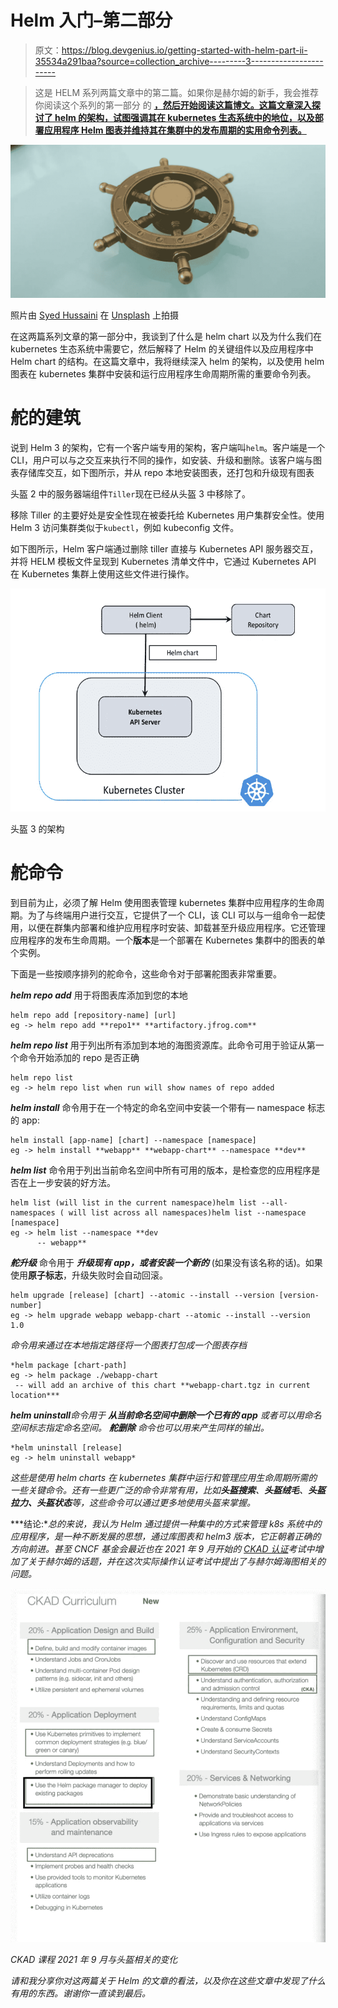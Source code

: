 # Helm 入门–第二部分

> 原文：<https://blog.devgenius.io/getting-started-with-helm-part-ii-35534a291baa?source=collection_archive---------3----------------------->

> 这是 HELM 系列两篇文章中的第二篇。如果你是赫尔姆的新手，我会推荐你阅读这个系列的第一部分 的 [**，然后开始阅读这篇博文。这篇文章深入探讨了 helm 的架构，试图强调其在 kubernetes 生态系统中的地位，以及部署应用程序 Helm 图表并维持其在集群中的发布周期的实用命令列表。**](https://vidhitakher.medium.com/getting-started-with-helm-part-i-91a5f7c79ad6)

![](img/aadf5b552e340a0b15eca9d3c69a8573.png)

照片由 [Syed Hussaini](https://unsplash.com/@syhussaini?utm_source=unsplash&utm_medium=referral&utm_content=creditCopyText) 在 [Unsplash](https://unsplash.com/s/photos/helm?utm_source=unsplash&utm_medium=referral&utm_content=creditCopyText) 上拍摄

在这两篇系列文章的第一部分中，我谈到了什么是 helm chart 以及为什么我们在 kubernetes 生态系统中需要它，然后解释了 Helm 的关键组件以及应用程序中 Helm chart 的结构。在这篇文章中，我将继续深入 helm 的架构，以及使用 helm 图表在 kubernetes 集群中安装和运行应用程序生命周期所需的重要命令列表。

# 舵的建筑

说到 Helm 3 的架构，它有一个客户端专用的架构，客户端叫`helm`。客户端是一个 CLI，用户可以与之交互来执行不同的操作，如安装、升级和删除。该客户端与图表存储库交互，如下图所示，并从 repo 本地安装图表，还打包和升级现有图表

头盔 2 中的服务器端组件`Tiller`现在已经从头盔 3 中移除了。

移除 Tiller 的主要好处是安全性现在被委托给 Kubernetes 用户集群安全性。使用 Helm 3 访问集群类似于`kubectl`，例如 kubeconfig 文件。

如下图所示，Helm 客户端通过删除 tiller 直接与 Kubernetes API 服务器交互，并将 HELM 模板文件呈现到 Kubernetes 清单文件中，它通过 Kubernetes API 在 Kubernetes 集群上使用这些文件进行操作。

![](img/46ca4b708f232d862d450a237223c51a.png)

头盔 3 的架构

# 舵命令

到目前为止，必须了解 Helm 使用图表管理 kubernetes 集群中应用程序的生命周期。为了与终端用户进行交互，它提供了一个 CLI，该 CLI 可以与一组命令一起使用，以便在群集内部署和维护应用程序时安装、卸载甚至升级应用程序。它还管理应用程序的发布生命周期。一个**版本**是一个部署在 Kubernetes 集群中的图表的单个实例。

下面是一些按顺序排列的舵命令，这些命令对于部署舵图表非常重要。

***helm repo add*** 用于将图表库添加到您的本地

```
helm repo add [repository-name] [url]
eg -> helm repo add **repo1** **artifactory.jfrog.com**
```

***helm repo list*** 用于列出所有添加到本地的海图资源库。此命令可用于验证从第一个命令开始添加的 repo 是否正确

```
helm repo list
eg -> helm repo list when run will show names of repo added
```

***helm install*** 命令用于在一个特定的命名空间中安装一个带有— namespace 标志的 app:

```
helm install [app-name] [chart] --namespace [namespace]
eg -> helm install **webapp** **webapp-chart** --namespace **dev**
```

***helm list*** 命令用于列出当前命名空间中所有可用的版本，是检查您的应用程序是否在上一步安装的好方法。

```
helm list (will list in the current namespace)helm list --all-namespaces ( will list across all namespaces)helm list --namespace [namespace]
eg -> helm list --namespace **dev
      -- webapp**
```

***舵升级*** 命令用于 ***升级现有 app，或者安装一个新的*** (如果没有该名称的话)。如果使用**原子标志**，升级失败时会自动回滚。

```
helm upgrade [release] [chart] --atomic --install --version [version-number]
eg -> helm upgrade webapp webapp-chart --atomic --install --version 1.0
```

*命令用来通过在本地指定路径将一个图表打包成一个图表存档*

```
*helm package [chart-path]
eg -> helm package ./webapp-chart
 -- will add an archive of this chart **webapp-chart.tgz in current location***
```

****helm uninstall***命令用于 ***从当前命名空间中删除一个已有的 app*** 或者可以用命名空间标志指定命名空间。 ***舵删除*** 命令也可以用来产生同样的输出。*

```
*helm uninstall [release]
eg -> helm uninstall webapp* 
```

*这些是使用 helm charts 在 kubernetes 集群中运行和管理应用生命周期所需的一些关键命令。还有一些更广泛的命令非常有用，比如**头盔搜索**、**头盔绒毛**、**头盔拉力、头盔状态**等，这些命令可以通过更多地使用头盔来掌握。*

***结论:**总的来说，我认为 Helm 通过提供一种集中的方式来管理 k8s 系统中的应用程序，是一种不断发展的思想，通过库图表和 helm3 版本，它正朝着正确的方向前进。甚至 CNCF 基金会最近也在 2021 年 9 月开始的 [CKAD 认证](https://github.com/cncf/curriculum/blob/master/CKAD_Curriculum_v1.22.pdf)考试中增加了关于赫尔姆的话题，并在这次实际操作认证考试中提出了与赫尔姆海图相关的问题。*

*![](img/fd0481a2a18e9b40398a58d33d37302e.png)*

*CKAD 课程 2021 年 9 月与头盔相关的变化*

*请和我分享你对这两篇关于 Helm 的文章的看法，以及你在这些文章中发现了什么有用的东西。谢谢你一直读到最后。*